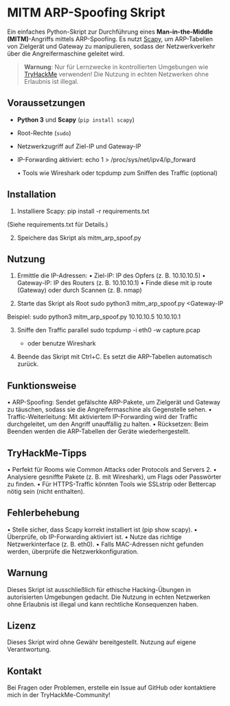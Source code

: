 # MITM ARP-Spoofing Skript

Ein einfaches Python-Skript zur Durchführung eines **Man-in-the-Middle (MITM)**-Angriffs mittels ARP-Spoofing. Es nutzt [Scapy](https://scapy.net/), um ARP-Tabellen von Zielgerät und Gateway zu manipulieren, sodass der Netzwerkverkehr über die Angreifermaschine geleitet wird. 

> **Warnung**: Nur für Lernzwecke in kontrollierten Umgebungen wie [TryHackMe](https://tryhackme.com/) verwenden! Die Nutzung in echten Netzwerken ohne Erlaubnis ist illegal.


## Voraussetzungen

- **Python 3** und **Scapy** (`pip install scapy`)
- Root-Rechte (`sudo`)
- Netzwerkzugriff auf Ziel-IP und Gateway-IP
- IP-Forwarding aktiviert:
      echo 1 > /proc/sys/net/ipv4/ip_forward

	•  Tools wie Wireshark oder tcpdump zum Sniffen des Traffic (optional)


## Installation

1.  Installiere Scapy:
   pip install -r requirements.txt

(Siehe requirements.txt für Details.)


2. Speichere das Skript als mitm_arp_spoof.py


## Nutzung

1.  Ermittle die IP-Adressen:
	•  Ziel-IP: IP des Opfers (z. B. 10.10.10.5)
	•  Gateway-IP: IP des Routers (z. B. 10.10.10.1)
	•  Finde diese mit ip route (Gateway) oder durch Scannen (z. B. nmap)


2.  Starte das Skript als Root
   sudo python3 mitm_arp_spoof.py <Ziel-IP> <Gateway-IP


Beispiel:
      sudo python3 mitm_arp_spoof.py 10.10.10.5 10.10.10.1

  
3.  Sniffe den Traffic parallel 
  sudo tcpdump -i eth0 -w capture.pcap
    - oder benutze Wireshark


4.  Beende das Skript mit Ctrl+C. 
   	  Es setzt die ARP-Tabellen automatisch zurück.


## Funktionsweise

•  ARP-Spoofing: Sendet gefälschte ARP-Pakete, um Zielgerät und Gateway zu täuschen, sodass sie die Angreifermaschine als Gegenstelle sehen.
•  Traffic-Weiterleitung: Mit aktiviertem IP-Forwarding wird der Traffic durchgeleitet, um den Angriff unauffällig zu halten.
•  Rücksetzen: Beim Beenden werden die ARP-Tabellen der Geräte wiederhergestellt.


## TryHackMe-Tipps

•  Perfekt für Rooms wie Common Attacks oder Protocols and Servers 2.
•  Analysiere gesniffte Pakete (z. B. mit Wireshark), um Flags oder Passwörter zu finden.
•  Für HTTPS-Traffic könnten Tools wie SSLstrip oder Bettercap nötig sein (nicht enthalten).


## Fehlerbehebung
•  Stelle sicher, dass Scapy korrekt installiert ist (pip show scapy).
•  Überprüfe, ob IP-Forwarding aktiviert ist.
•  Nutze das richtige Netzwerkinterface (z. B. eth0).
•  Falls MAC-Adressen nicht gefunden werden, überprüfe die Netzwerkkonfiguration.


## Warnung
Dieses Skript ist ausschließlich für ethische Hacking-Übungen in autorisierten Umgebungen gedacht. 
Die Nutzung in echten Netzwerken ohne Erlaubnis ist illegal und kann rechtliche Konsequenzen haben.


## Lizenz
Dieses Skript wird ohne Gewähr bereitgestellt. 
Nutzung auf eigene Verantwortung.


## Kontakt
Bei Fragen oder Problemen, erstelle ein Issue auf GitHub oder kontaktiere mich in der TryHackMe-Community!




